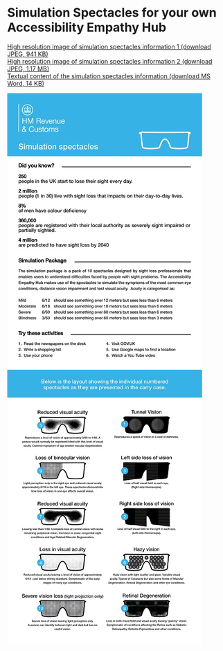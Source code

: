 
# Simulation Spectacles for your own Accessibility Empathy Hub

[High resolution image of simulation spectacles information 1 (download JPEG, 941 KB)](HMRC-AccessibilityEmpathyHub-SimulationSpectacles-Information1%20%28High%20Resolution%20941%20KB%29.jpg)  
[High resolution image of simulation spectacles information 2 (download JPEG, 1.17 MB)](HMRC-AccessibilityEmpathyHub-SimulationSpectacles-Information2%20%28High%20Resolution%201.17%20MB%29.jpg)  
[Textual content of the simulation spectacles information (download MS Word, 14 KB)](HMRC-AccessibilityEmpathyHub-SimulationSpectacles%20%28MS%20Word%2014%20KB%29.docx)

[![a HM Revenue &amp; Customs branded simulation spectacles information sheet](../../assets/images/resources/simulation-spectacles-information1-preview.jpg)](HMRC-AccessibilityEmpathyHub-SimulationSpectacles-Information1%20%28High%20Resolution%20941%20KB%29.jpg)
[![10 graphics of simulation spectacles illustrating the vision difficulties faced by people with sight problems](../../assets/images/resources/simulation-spectacles-information2-preview.jpg)](HMRC-AccessibilityEmpathyHub-SimulationSpectacles-Information2%20%28High%20Resolution%201.17%20MB%29.jpg)
